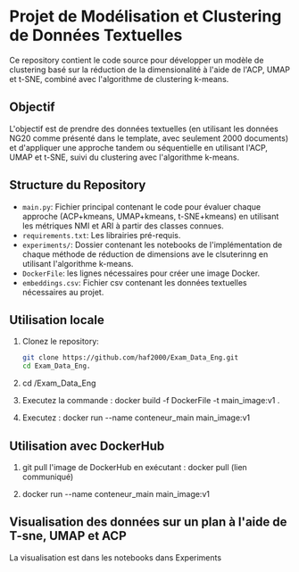 # Projet de Modélisation et Clustering de Données Textuelles

Ce repository contient le code source pour développer un modèle de clustering basé sur la réduction de la dimensionalité à l'aide de l'ACP, UMAP et t-SNE, combiné avec l'algorithme de clustering k-means.

## Objectif

L'objectif est de prendre des données textuelles (en utilisant les données NG20 comme présenté dans le template, avec seulement 2000 documents) et d'appliquer une approche tandem ou séquentielle en utilisant l'ACP, UMAP et t-SNE, suivi du clustering avec l'algorithme k-means.

## Structure du Repository

- `main.py`: Fichier principal contenant le code pour évaluer chaque approche (ACP+kmeans, UMAP+kmeans, t-SNE+kmeans) en utilisant les métriques NMI et ARI  à partir des classes connues.
- `requirements.txt`: Les librairies pré-requis.
- `experiments/`: Dossier contenant les notebooks de l'implémentation de chaque méthode de réduction de dimensions ave le clsuterinng en utilisant l'algorithme k-means.
- `DockerFile`: les lignes nécessaires pour créer une image Docker.
- `embeddings.csv`: Fichier csv contenant les données textuelles nécessaires au projet.

## Utilisation locale

1. Clonez le repository:

   ```bash
   git clone https://github.com/haf2000/Exam_Data_Eng.git
   cd Exam_Data_Eng.

2. cd  /Exam_Data_Eng

3. Executez la commande : docker build -f DockerFile -t main_image:v1 .

4. Executez : docker run --name conteneur_main main_image:v1

## Utilisation avec DockerHub

1. git pull l'image de DockerHub en exécutant : docker pull (lien communiqué)

2. docker run --name conteneur_main main_image:v1

## Visualisation des données sur un plan à l'aide de T-sne, UMAP et ACP

La visualisation est dans les notebooks dans Experiments
